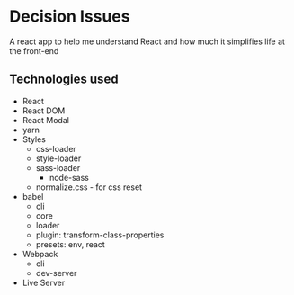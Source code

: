 # Decision Issues

A react app to help me understand React and how much it simplifies life at the front-end

## Technologies used

- React
- React DOM
- React Modal
- yarn
- Styles
  - css-loader
  - style-loader
  - sass-loader
    - node-sass
  - normalize.css - for css reset
- babel
  - cli
  - core
  - loader
  - plugin: transform-class-properties
  - presets: env, react
- Webpack
  - cli
  - dev-server
- Live Server